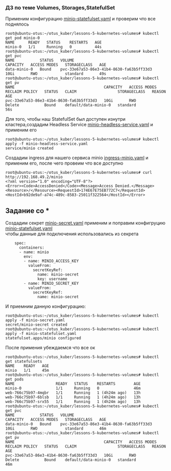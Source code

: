 ### ДЗ по теме Volumes, Storages,StatefulSet

Применим конфигурацию [minio-statefulset.yaml](/kubernetes-volumes/minio-statefulset.yaml) и проверим что все поднялось

```
root@ubuntu-otus:~/otus_kuber/lessons-5-kubernetes-volumes# kubectl get pod minio-0
NAME      READY   STATUS    RESTARTS   AGE
minio-0   1/1     Running   0          44s
root@ubuntu-otus:~/otus_kuber/lessons-5-kubernetes-volumes# kubectl get pvc
NAME           STATUS   VOLUME                                     CAPACITY   ACCESS MODES   STORAGECLASS   AGE
data-minio-0   Bound    pvc-33e67a53-86e3-41b4-8630-fa63b5ff33d3   10Gi       RWO            standard       49s
root@ubuntu-otus:~/otus_kuber/lessons-5-kubernetes-volumes# kubectl get pv
NAME                                       CAPACITY   ACCESS MODES   RECLAIM POLICY   STATUS   CLAIM                  STORAGECLASS   REASON   AGE
pvc-33e67a53-86e3-41b4-8630-fa63b5ff33d3   10Gi       RWO            Delete           Bound    default/data-minio-0   standard                56s
```

Для того, чтобы наш StatefulSet был доступен изнутри кластера,создадим Headless Service [minio-headless-service.yaml](/kubernetes-volumes/minio-headless-service.yaml) и применим его
```
root@ubuntu-otus:~/otus_kuber/lessons-5-kubernetes-volumes# kubectl apply -f minio-headless-service.yaml
service/minio created
``` 

Создадим ingress для нашего сервиса minio  [ingress-minio.yaml](/kubernetes-volumes/ingress-minio) и применим его, после чего провеим что все доступно
```
root@ubuntu-otus:~/otus_kuber/lessons-5-kubernetes-volumes# curl http://192.168.49.2/minio
<?xml version="1.0" encoding="UTF-8"?>
<Error><Code>AccessDenied</Code><Message>Access Denied.</Message><Resource>/</Resource><RequestId>174E67E75EB772C7</RequestId><HostId>b92de9af-a74c-489c-8583-25011f322564</HostId></Error>
```


## Задание со *

Создадим секрет [minio-secret.yaml](/kubernetes-volumes/minio-secret.yaml) применим и поправим конфигруцию [minio-statefulset.yaml](/kubernetes-volumes/minio-statefulset.yaml)   
чтобы данные для подключения использовались из секрета
```
    spec:
      containers:
      - name: minio
        env:
        - name: MINIO_ACCESS_KEY
          valueFrom:
            secretKeyRef:
              name: minio-secret
              key: username
        - name: MINIO_SECRET_KEY
          valueFrom:
            secretKeyRef:
              name: minio-secret
```

И приемним данную конфигурацию:
```
root@ubuntu-otus:~/otus_kuber/lessons-5-kubernetes-volumes# kubectl apply -f minio-secret.yaml
secret/minio-secret created
root@ubuntu-otus:~/otus_kuber/lessons-5-kubernetes-volumes# kubectl apply -f minio-statefulset.yaml
statefulset.apps/minio configured
```

После примения убеждаемся что все ок
```
root@ubuntu-otus:~/otus_kuber/lessons-5-kubernetes-volumes# kubectl get statefulsets
NAME    READY   AGE
minio   1/1     45m
root@ubuntu-otus:~/otus_kuber/lessons-5-kubernetes-volumes# kubectl get pods
NAME                  READY   STATUS    RESTARTS        AGE
minio-0               1/1     Running   0               46m
web-766c75b97-4mqbr   1/1     Running   1 (4h24m ago)   13h
web-766c75b97-6blsb   1/1     Running   1 (4h24m ago)   13h
web-766c75b97-srx55   1/1     Running   1 (4h24m ago)   13h
root@ubuntu-otus:~/otus_kuber/lessons-5-kubernetes-volumes# kubectl get pvc
NAME           STATUS   VOLUME                                     CAPACITY   ACCESS MODES   STORAGECLASS   AGE
data-minio-0   Bound    pvc-33e67a53-86e3-41b4-8630-fa63b5ff33d3   10Gi       RWO            standard       46m
root@ubuntu-otus:~/otus_kuber/lessons-5-kubernetes-volumes# kubectl get pv
NAME                                       CAPACITY   ACCESS MODES   RECLAIM POLICY   STATUS   CLAIM                  STORAGECLASS   REASON   AGE
pvc-33e67a53-86e3-41b4-8630-fa63b5ff33d3   10Gi       RWO            Delete           Bound    default/data-minio-0   standard                46m
```